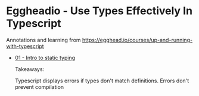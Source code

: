 # Eggheadio - Use Types Effectively In Typescript

Annotations and learning from https://egghead.io/courses/up-and-running-with-typescript

- [01 - Intro to static typing]('./01/index.ts')

    Takeaways:

    Typescript displays errors if types don't match definitions. Errors don't
    prevent compilation
